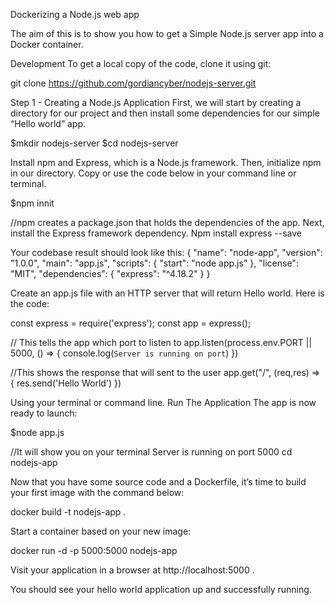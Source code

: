 Dockerizing a Node.js web app

The aim of this is to show you how to get a Simple Node.js server app into a Docker container.

Development
To get a local copy of the code, clone it using git:

git clone https://github.com/gordiancyber/nodejs-server.git

Step 1 - Creating a Node.js Application
First, we will start by creating a directory for our project and then install some dependencies for our simple “Hello world” app.

$mkdir nodejs-server
$cd nodejs-server


Install npm and Express, which is a Node.js framework. 
Then, initialize npm in our directory. Copy or use the code below in your command line or terminal. 

$npm innit

//npm creates a package.json that holds the dependencies of the app. Next, install the Express framework dependency.
Npm install express --save

Your codebase result should look like this:
{
  "name": "node-app",
  "version": "1.0.0",
  "main": "app.js",
  "scripts": {
    "start": "node app.js"
  },
  "license": "MIT",
  "dependencies":
  {
    "express": "^4.18.2"
  }
}
 

Create an app.js file with an HTTP server that will return Hello world. 
Here is the code: 

const express = require('express');
const app = express();
 
// This tells the app which port to listen to
app.listen(process.env.PORT || 5000, () => {
    console.log(`Server is running on port`)
})
 
//This shows the response that will sent to the user
app.get("/", (req,res) => {
    res.send('Hello World')
})
 
 


Using your terminal or command line.
Run The Application
The app is now ready to launch: 

$node app.js

//It will show you on your terminal Server is running on port 5000
cd nodejs-app

Now that you have some source code and a Dockerfile, it’s time to build your first image with the command below:

docker build -t nodejs-app .

Start a container based on your new image:

docker run -d -p 5000:5000 nodejs-app

Visit your application in a browser at http://localhost:5000 . 

You should see your hello world application up and successfully running.
